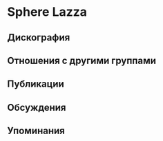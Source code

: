 # Sphere Lazza



## Дискография


## Отношения с другими группами


## Публикации


## Обсуждения


## Упоминания

